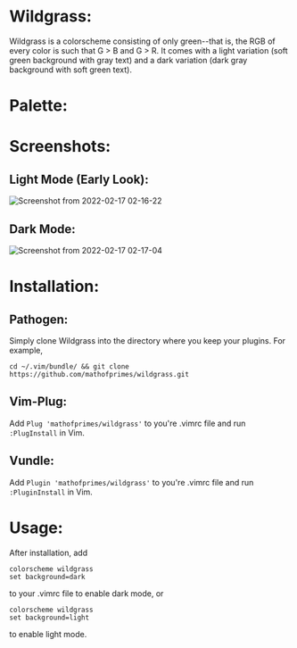 # Wildgrass:

Wildgrass is a colorscheme consisting of only green--that is, the RGB of every color is such that G > B and G > R. It comes with a light variation (soft green background with gray text) and a dark variation (dark gray background with soft green text). 

# Palette:

# Screenshots:

## Light Mode (Early Look):

![Screenshot from 2022-02-17 02-16-22](https://user-images.githubusercontent.com/74194607/154425307-27df4991-bd5b-4a3e-8f21-a756604712d7.png)

## Dark Mode: 

![Screenshot from 2022-02-17 02-17-04](https://user-images.githubusercontent.com/74194607/154425356-dd9c45de-8a74-43ba-914e-07a39adc9e1c.png)

# Installation:

## Pathogen:

Simply clone Wildgrass into the directory where you keep your plugins. For example, 

```
cd ~/.vim/bundle/ && git clone https://github.com/mathofprimes/wildgrass.git
```

## Vim-Plug:

Add ```Plug 'mathofprimes/wildgrass'``` to you're .vimrc file and run ```:PlugInstall``` in Vim.

## Vundle: 

Add ```Plugin 'mathofprimes/wildgrass'``` to you're .vimrc file and run ```:PluginInstall``` in Vim.

# Usage:

After installation, add

```
colorscheme wildgrass
set background=dark
```

to your .vimrc file to enable dark mode, or

```
colorscheme wildgrass
set background=light
```

to enable light mode.
